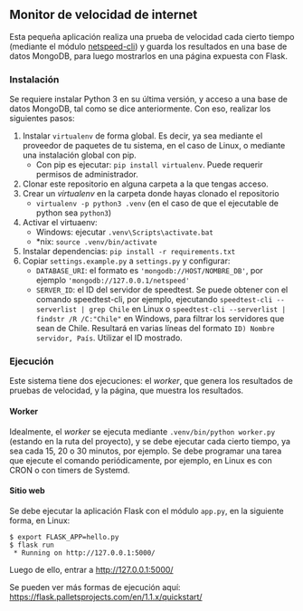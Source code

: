 ## Monitor de velocidad de internet

Esta pequeña aplicación realiza una prueba de velocidad cada cierto tiempo
(mediante el módulo [netspeed-cli](https://pypi.org/project/speedtest-cli/))
y guarda los resultados en una base de datos MongoDB, para luego mostrarlos
en una página expuesta con Flask.

### Instalación

Se requiere instalar Python 3 en su última versión, y acceso a una base
de datos MongoDB, tal como se dice anteriormente. Con eso, realizar los
siguientes pasos:

1. Instalar `virtualenv` de forma global. Es decir, ya sea mediante el
proveedor de paquetes de tu sistema, en el caso de Linux, o mediante
una instalación global con pip.
   * Con pip es ejecutar: `pip install virtualenv`. Puede requerir permisos
     de administrador.
2. Clonar este repositorio en alguna carpeta a la que tengas acceso.
3. Crear un *virtualenv* en la carpeta donde hayas clonado el repositorio
   * `virtualenv -p python3 .venv` (en el caso de que el ejecutable de
    python sea `python3`)
4. Activar el virtuaenv:
   * Windows: ejecutar `.venv\Scripts\activate.bat`
   * *nix: `source .venv/bin/activate`
5. Instalar dependencias: `pip install -r requirements.txt`
6. Copiar `settings.example.py` a `settings.py` y configurar:
   * `DATABASE_URI`: el formato es `'mongodb://HOST/NOMBRE_DB'`, por ejemplo
   `'mongodb://127.0.0.1/netspeed'`
   * `SERVER_ID`: el ID del servidor de speedtest. Se puede obtener con el
   comando speedtest-cli, por ejemplo, ejecutando 
   `speedtest-cli --serverlist | grep Chile` en Linux o 
   `speedtest-cli --serverlist | findstr /R /C:"Chile"` en Windows,
   para filtrar los servidores que sean de Chile. Resultará en varias líneas
   del formato `ID) Nombre servidor, País`. Utilizar el ID mostrado.

### Ejecución

Este sistema tiene dos ejecuciones: el *worker*, que genera los resultados
de pruebas de velocidad, y la página, que muestra los resultados.

#### Worker

Idealmente, el *worker* se ejecuta mediante `.venv/bin/python worker.py`
(estando en la ruta del proyecto), y se debe ejecutar cada cierto tiempo,
ya sea cada 15, 20 o 30 minutos, por ejemplo. Se debe programar una tarea
que ejecute el comando periódicamente, por ejemplo, en Linux es con CRON
o con timers de Systemd.

#### Sitio web

Se debe ejecutar la aplicación Flask con el módulo `app.py`, en la siguiente
forma, en Linux:

```
$ export FLASK_APP=hello.py
$ flask run
 * Running on http://127.0.0.1:5000/
```

Luego de ello, entrar a http://127.0.0.1:5000/

Se pueden ver más formas de ejecución aquí: 
https://flask.palletsprojects.com/en/1.1.x/quickstart/
